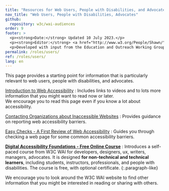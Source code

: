```yaml
---
title: "Resources for Web Users, People with Disabilities, and Advocates"
nav_title: "Web Users, People with Disabilities, Advocates"
github:
  repository: w3c/wai-audiences
order: 9
footer: >
  <p><strong>Date:</strong> Updated 10 July 2023.</p>
  <p><strong>Editor:</strong> <a href="http://www.w3.org/People/Shawn/">Shawn Lawton Henry</a>.</p>
  <p>Developed with input from the Education and Outreach Working Group (<a href="http://www.w3.org/WAI/EO/">EOWG</a>).</p>
permalink: /roles/users/
ref: /roles/users/
lang: en
---
```


This page provides a starting point for information that is particularly relevant to web users, people with disabilities, and advocates.

[Introduction to Web Accessibility](/fundamentals/accessibility-intro/)
: Includes links to videos and to lots more information that you might want to read now or later.<br/>We encourage you to read this page even if you know a lot about accessibility.

[Contacting Organizations about Inaccessible Websites](/teach-advocate/contact-inaccessible-websites/)
: Provides guidance on reporting web accessibility barriers.

[Easy Checks - A First Review of Web Accessibility](/test-evaluate/preliminary/)
: Guides you through  checking a web page for some common accessibility barriers.

**[Digital Accessibility Foundations - Free Online Course](/fundamentals/foundations-course/)**
: Introduces a self-paced course from W3C WAI for developers, designers, ux, writers, managers, advocates. It is designed **for non-technical and technical learners**, including students, instructors, professionals, and people with disabilities. The course is free, with optional certificate.
{:.paragraph-like}

We encourage you to look around the W3C WAI website to find other information that you might be interested in reading or sharing with others.
